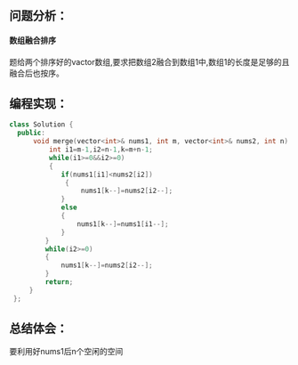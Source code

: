 ## 问题分析：
#### 数组融合排序
题给两个排序好的vactor数组,要求把数组2融合到数组1中,数组1的长度是足够的且融合后也按序。
## 编程实现：
```C++
class Solution {
  public:
      void merge(vector<int>& nums1, int m, vector<int>& nums2, int n) {
          int i1=m-1,i2=n-1,k=m+n-1;
          while(i1>=0&&i2>=0)
          {
             if(nums1[i1]<nums2[i2])
              {
                  nums1[k--]=nums2[i2--];
             }
             else
             {
                 nums1[k--]=nums1[i1--];
             }
         }
         while(i2>=0)
         {
             nums1[k--]=nums2[i2--];
         }
         return;
     }
 };
 ```
## 总结体会：
要利用好nums1后n个空闲的空间
